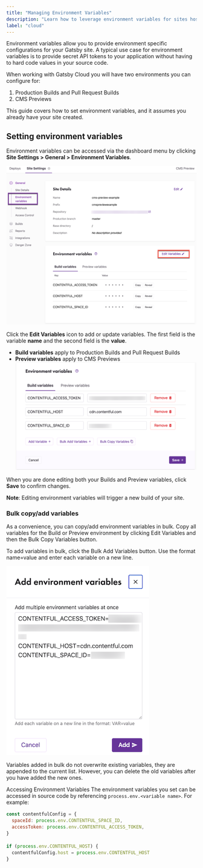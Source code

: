 ```yaml
---
title: "Managing Environment Variables"
description: "Learn how to leverage environment variables for sites hosted on Gatsby Cloud"
label: "cloud"
---
```


Environment variables allow you to provide environment specific configurations for your Gatsby site. A typical use case for environment variables is to provide secret API tokens to your application without having to hard code values in your source code.

When working with Gatsby Cloud you will have two environments you can configure for:

1. Production Builds and Pull Request Builds
1. CMS Previews

This guide covers how to set environment variables, and it assumes you already have your site created.

## Setting environment variables

Environment variables can be accessed via the dashboard menu by clicking **Site Settings > General > Environment Variables**.

![Setting environment variables in Gatsby Cloud](../../images/env_vars.png)

Click the **Edit Variables** icon to add or update variables. The first field is the variable **name** and the second field is the **value**.

- **Build variables** apply to Production Builds and Pull Request Builds
- **Preview variables** apply to CMS Previews
  ![Editing environment variables in Gatsby Cloud](../../images/edit_vars.png)

When you are done editing both your Builds and Preview variables, click **Save** to confirm changes.

**Note**: Editing environment variables will trigger a new build of your site.

### Bulk copy/add variables

As a convenience, you can copy/add environment variables in bulk. Copy all variables for the Build or Preview environment by clicking Edit Variables and then the Bulk Copy Variables button.

To add variables in bulk, click the Bulk Add Variables button. Use the format name=value and enter each variable on a new line.

![Add many environment variables at once](../../images/env_var_bulk.png)

Variables added in bulk do not overwrite existing variables, they are appended to the current list. However, you can delete the old variables after you have added the new ones.

Accessing Environment Variables
The environment variables you set can be accessed in source code by referencing `process.env.<variable name>`. For example:

```javascript
const contentfulConfig = {
  spaceId: process.env.CONTENTFUL_SPACE_ID,
  accessToken: process.env.CONTENTFUL_ACCESS_TOKEN,
}

if (process.env.CONTENTFUL_HOST) {
  contentfulConfig.host = process.env.CONTENTFUL_HOST
}
```
